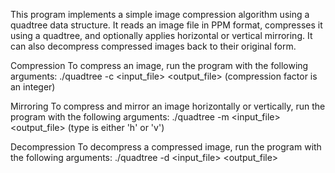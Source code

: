 This program implements a simple image compression algorithm using a quadtree data structure.
It reads an image file in PPM format, compresses it using a quadtree, and optionally applies 
horizontal or vertical mirroring. It can also decompress compressed images back to their original 
form.

Compression
To compress an image, run the program with the following arguments:
  ./quadtree -c <factor> <input_file> <output_file> (compression factor is an integer)
  
Mirroring
To compress and mirror an image horizontally or vertically, run the program with the following arguments:
  ./quadtree -m <type> <factor> <input_file> <output_file> (type is either 'h' or 'v')

Decompression
To decompress a compressed image, run the program with the following arguments:
  ./quadtree -d <input_file> <output_file>
